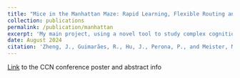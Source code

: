 ```yaml
---
title: "Mice in the Manhattan Maze: Rapid Learning, Flexible Routing and Generalization, With and Without Cortex"
collection: publications
permalink: /publication/manhattan
excerpt: 'My main project, using a novel tool to study complex cognition in mice and the role of cortex!'
date: August 2024
citation: 'Zheng, J., Guimarães, R., Hu, J., Perona, P., and Meister, M. (In Prep). Mice in the Manhattan Maze: Rapid Learning, Flexible Routing and Generalization'
---
```







[Link](http://Jieyusz.github.io/publication/manhattan_ccn) to the CCN conference poster and abstract info 



